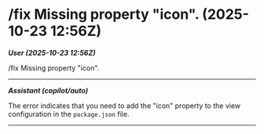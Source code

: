 <!-- Generated by SpecStory -->

<!-- vscode Session 6727159c-fdb8-400d-aeee-0c1b40e09ef0 (2025-10-23 12:56Z) -->

# /fix Missing property "icon". (2025-10-23 12:56Z)

_**User (2025-10-23 12:56Z)**_

/fix Missing property "icon".

---

_**Assistant (copilot/auto)**_

The error indicates that you need to add the "icon" property to the view configuration in the `package.json` file.



---

